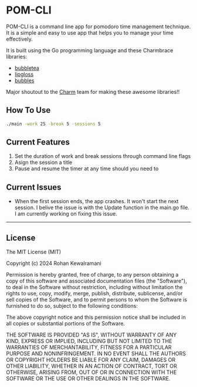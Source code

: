 # POM-CLI

POM-CLI is a command line app for pomodoro time management technique. It is a simple and easy to use app that helps you to manage your time effectively.

It is built using the Go programming language and these Charmbrace libraries:

- [bubbletea](github.com/charmbracelet/bubbletea)
- [lipgloss](github.com/charmbracelet/lipgloss)
- [bubbles](github.com/charmbracelet/bubbles/progress)

Major shoutout to the [Charm](https://charm.sh/) team for making these awesome libraries!!

## How To Use

```bash
./main -work 25 -break 5 -sessions 5
```

## Current Features

1. Set the duration of work and break sessions through command line flags
2. Asign the session a title
3. Pause and resume the timer at any time should you need to

## Current Issues

- When the first session ends, the app crashes. It won't start the next session. I belive the issue is with the Update function in the main.go file. I am currently working on fixing this issue.

<hr>

## License

The MIT License (MIT)

Copyright (c) 2024 Rohan Kewalramani

Permission is hereby granted, free of charge, to any person obtaining a copy of this software and associated documentation files (the "Software"), to deal in the Software without restriction, including without limitation the rights to use, copy, modify, merge, publish, distribute, sublicense, and/or sell copies of the Software, and to permit persons to whom the Software is furnished to do so, subject to the following conditions:

The above copyright notice and this permission notice shall be included in all copies or substantial portions of the Software.

THE SOFTWARE IS PROVIDED "AS IS", WITHOUT WARRANTY OF ANY KIND, EXPRESS OR IMPLIED, INCLUDING BUT NOT LIMITED TO THE WARRANTIES OF MERCHANTABILITY, FITNESS FOR A PARTICULAR PURPOSE AND NONINFRINGEMENT. IN NO EVENT SHALL THE AUTHORS OR COPYRIGHT HOLDERS BE LIABLE FOR ANY CLAIM, DAMAGES OR OTHER LIABILITY, WHETHER IN AN ACTION OF CONTRACT, TORT OR OTHERWISE, ARISING FROM, OUT OF OR IN CONNECTION WITH THE SOFTWARE OR THE USE OR OTHER DEALINGS IN THE SOFTWARE.
